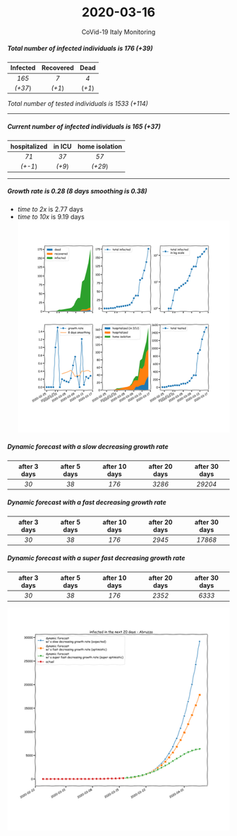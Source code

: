 <div align='center'>

# 2020-03-16
CoVid-19 Italy Monitoring
</div>

##### Total number of infected individuals is 176 (+39)
Infected | Recovered | Dead
:---: | :---: | :---:
*165* | *7* | *4*
*(+37*) | *(+1*) | (*+1*)

*Total number of tested individuals is 1533 (+114)*
***
##### Current number of infected individuals is 165 (+37)
hospitalized | in ICU | home isolation
:---: | :---: | :---:
*71* |*37* |*57*
*(+-1*) |*(+9*) |*(+29*)
***
##### Growth rate is 0.28 (8 days smoothing is 0.38)
- *time to 2x* is 2.77 days
- *time to 10x* is 9.19 days
![stats][stats]

##### Dynamic forecast with a slow decreasing growth rate
after 3 days | after 5 days | after 10 days | after 20 days | after 30 days
:---: | :---: | :---: | :---: | :---:
*30* |*38* |*176* |*3286* |*29204*
##### Dynamic forecast with a fast decreasing growth rate
after 3 days | after 5 days | after 10 days | after 20 days | after 30 days
:---: | :---: | :---: | :---: | :---:
*30* |*38* |*176* |*2945* |*17868*
##### Dynamic forecast with a super fast decreasing growth rate
after 3 days | after 5 days | after 10 days | after 20 days | after 30 days
:---: | :---: | :---: | :---: | :---:
*30* |*38* |*176* |*2352* |*6333*


![dynamic_forecast][dynamic_forecast]

[stats]: stats_Abruzzo.png
[dynamic_forecast]: dynamic_forecast_Abruzzo.png
